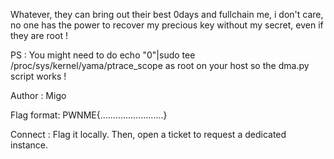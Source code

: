Whatever, they can bring out their best 0days and fullchain me, i don't care, no one has the power to recover my precious key without my secret, even if they are root !

PS : You might need to do echo "0"|sudo tee /proc/sys/kernel/yama/ptrace_scope as root on your host so the dma.py script works !

Author : Migo

Flag format: PWNME{.........................}

Connect : Flag it locally. Then, open a ticket to request a dedicated instance.
